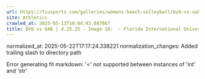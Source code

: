 ```yaml
---
url: https://fiusports.com/galleries/womens-beach-volleyball/bvb-vs-uab-4-25-25/image-18/357/62817/
site: Athletics
crawled_at: 2025-05-13T10:04:43.087067
title: BVB vs UAB | 4.25.25 - Image 18:  - Florida International University
---
```

normalized_at: 2025-05-22T17:17:24.338221
normalization_changes: Added trailing slash to directory path

Error generating fit markdown: '<' not supported between instances of 'int' and 'str'